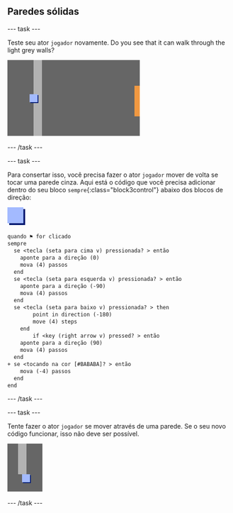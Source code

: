 ## Paredes sólidas

\--- task \---

Teste seu ator `jogador` novamente. Do you see that it can walk through the light grey walls?

![captura de tela](images/world-walls.png)

\--- /task \---

\--- task \---

Para consertar isso, você precisa fazer o ator `jogador` mover de volta se tocar uma parede cinza. Aqui está o código que você precisa adicionar dentro do seu bloco `sempre`{:class="block3control"} abaixo dos blocos de direção:

![jogador](images/player.png)

```blocks3
quando ⚑ for clicado
sempre 
  se <tecla (seta para cima v) pressionada? > então 
    aponte para a direção (0)
    mova (4) passos
  end
  se <tecla (seta para esquerda v) pressionada? > então 
    aponte para a direção (-90)
    mova (4) passos
  end
  se <tecla (seta para baixo v) pressionada? > then
        point in direction (-180)
        move (4) steps
    end
        if <key (right arrow v) pressed? > então 
    aponte para a direção (90)
    mova (4) passos
  end
+ se <tocando na cor [#BABABA]? > então 
    mova (-4) passos
  end
end
```

\--- /task \---

\--- task \---

Tente fazer o ator `jogador` se mover através de uma parede. Se o seu novo código funcionar, isso não deve ser possível.

![captura de tela](images/world-walls-test.png)

\--- /task \---